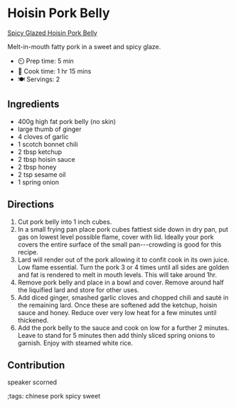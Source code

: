 # Hoisin Pork Belly

[Spicy Glazed Hoisin Pork Belly](pix/hoisin-pork-belly.webp)

Melt-in-mouth fatty pork in a sweet and spicy glaze.

- ⏲️ Prep time: 5 min
- 🍳 Cook time: 1 hr 15 mins
- 🍽  Servings: 2

## Ingredients

- 400g high fat pork belly (no skin)
- large thumb of ginger
- 4 cloves of garlic
- 1 scotch bonnet chili
- 2 tbsp ketchup
- 2 tbsp hoisin sauce
- 2 tbsp honey
- 2 tsp sesame oil
- 1 spring onion

## Directions

1. Cut pork belly into 1 inch cubes.
2. In a small frying pan place pork cubes fattiest side down in dry pan, put gas on lowest level possible flame, cover with lid. Ideally your pork covers the entire surface of the small pan---crowding is good for this recipe.
3. Lard will render out of the pork allowing it to confit cook in its own juice. Low flame essential. Turn the pork 3 or 4 times until all sides are golden and fat is rendered to melt in mouth levels. This will take around 1hr.
4. Remove pork belly and place in a bowl and cover. Remove around half the liquified lard and store for other uses.
5. Add diced ginger, smashed garlic cloves and chopped chili and sauté in the remaining lard. Once these are softened add the ketchup, hoisin sauce and honey. Reduce over very low heat for a few minutes until thickened.
6. Add the pork belly to the sauce and cook on low for a further 2 minutes. Leave to stand for 5 minutes then add thinly sliced spring onions to garnish. Enjoy with steamed white rice.

## Contribution

speaker scorned

;tags: chinese pork spicy sweet
